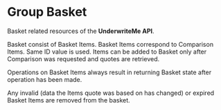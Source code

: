 # Group Basket
Basket related resources of the **UnderwriteMe API**.

Basket consist of Basket Items. Basket Items correspond to Comparison Items. Same ID value is used. Items can be added to Basket only after Comparison was requested and quotes are retrieved.

Operations on Basket Items always result in returning Basket state after operation has been made.

Any invalid (data the Items quote was based on has changed) or expired Basket Items are removed from the basket.